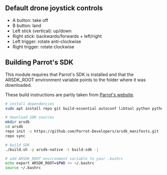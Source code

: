 ## Default drone joystick controls
* A button: take off
* B button: land
* Left stick (vertical): up/down
* Right stick: backwards/forwards + left/right
* Left trigger: rotate anti-clockwise
* Right trigger: rotate clockwise

## Building Parrot's SDK
This module requires that Parrot's SDK is installed and that the ARSDK_ROOT environment variable points to the folder where it was downloaded.

These build instructions are partly taken from [Parrot's website](http://developer.parrot.com/docs/SDK3).

```sh
# install dependencies
sudo apt install repo git build-essential autoconf libtool python python3 libavahi-client-dev libavcodec-dev libavformat-dev libswscale-dev libavutil-dev zlib1g-dev

# download SDK sources
mkdir arsdk
cd arsdk
repo init -u https://github.com/Parrot-Developers/arsdk_manifests.git -m release.xml
repo sync

# build SDK
./build.sh -p arsdk-native -t build-sdk -j

# add ARSDK_ROOT environment variable to your .bashrc
echo export ARSDK_ROOT=$PWD >> ~/.bashrc
source ~/.bashrc
```
